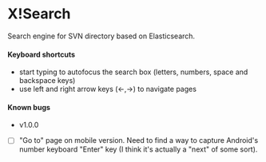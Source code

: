# X!Search

Search engine for SVN directory based on Elasticsearch.

#### Keyboard shortcuts

- start typing to autofocus the search box (letters, numbers, space and backspace keys)
- use left and right arrow keys (&larr;,&rarr;) to navigate pages

#### Known bugs

- v1.0.0

- [ ] "Go to" page on mobile version. Need to find a way to capture Android's number keyboard "Enter" key (I think it's actually a "next" of some sort).
